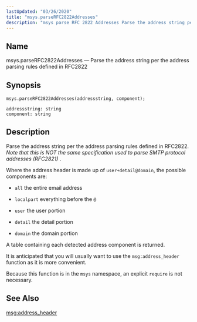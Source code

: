 ```yaml
---
lastUpdated: "03/26/2020"
title: "msys.parseRFC2822Addresses"
description: "msys parse RFC 2822 Addresses Parse the address string per the address parsing rules defined in RFC 2822 msys parse RFC 2822 Addresses addressstring component Parse the address string per the address parsing rules defined in RFC 2822 Note that this is NOT the same specification used to parse SMTP..."
---
```


<a name="lua.ref.msys.parseRFC2822Addresses"></a> 
## Name

msys.parseRFC2822Addresses — Parse the address string per the address parsing rules defined in RFC2822

<a name="idp16184672"></a> 
## Synopsis

`msys.parseRFC2822Addresses(addressstring, component);`

```
addressstring: string
component: string
```
<a name="idp16187712"></a> 
## Description

Parse the address string per the address parsing rules defined in RFC2822\. *Note that this is NOT the same specification used to parse SMTP protocol addresses (RFC2821)* .

Where the address header is made up of `user+detail@domain`, the possible components are:

*   `all` the entire email address

*   `localpart` everything before the `@`

*   `user` the user portion

*   `detail` the detail portion

*   `domain` the domain portion

A table containing each detected address component is returned.

It is anticipated that you will usually want to use the `msg:address_header` function as it is more convenient.

Because this function is in the `msys` namespace, an explicit `require` is not necessary.

<a name="idp16201632"></a> 
## See Also

[msg:address_header](/momentum/4/lua/ref-msg-address-header)